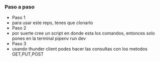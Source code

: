 ### Paso a paso
- Paso 1
- para usar este repo, tenes que clonarlo 
- Paso 2
- por suerte cree un script en donde esta los comandos, entonces solo pones en la terminal pipenv run dev      
- Paso 3
- usando thunder client podes hacer las consultas con los metodos GET,PUT,POST
